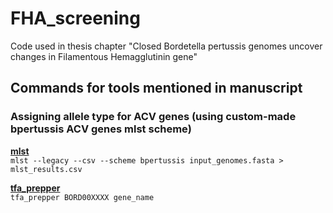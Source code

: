 # FHA_screening
Code used in thesis chapter "Closed Bordetella pertussis genomes uncover changes in Filamentous Hemagglutinin gene" 

## Commands for tools mentioned in manuscript

### Assigning allele type for ACV genes (using custom-made bpertussis ACV genes mlst scheme)
**[mlst](https://github.com/tseemann/mlst)**  
`mlst --legacy --csv --scheme bpertussis input_genomes.fasta > mlst_results.csv `

**[tfa_prepper](https://github.com/nataliering/FHA_screening/blob/master/tfa_preparer)**                                       
`tfa_prepper BORD00XXXX gene_name`

